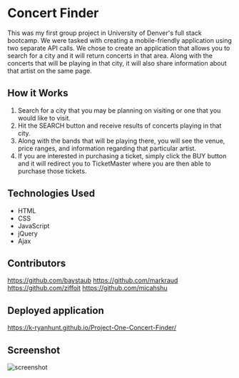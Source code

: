 # Concert Finder

This was my first group project in University of Denver's full stack bootcamp. We were tasked with creating a mobile-friendly application using two separate API calls. We chose to create an application that allows you to search for a city and it will return concerts in that area. Along with the concerts that will be playing in that city, it will also share information about that artist on the same page.

## How it Works

1. Search for a city that you may be planning on visiting or one that you would like to visit.
2. Hit the SEARCH button and receive results of concerts playing in that city.
3. Along with the bands that will be playing there, you will see the venue, price ranges, and information regarding that particular artist.
4. If you are interested in purchasing a ticket, simply click the BUY button and it will redirect you to TicketMaster where you are then able to purchase those tickets.

## Technologies Used

- HTML
- CSS
- JavaScript
- jQuery
- Ajax

## Contributors

https://github.com/baystaub
https://github.com/markraud
https://github.com/ziffoit
https://github.com/micahshu

## Deployed application

https://k-ryanhunt.github.io/Project-One-Concert-Finder/

## Screenshot

![screenshot](./images/)
